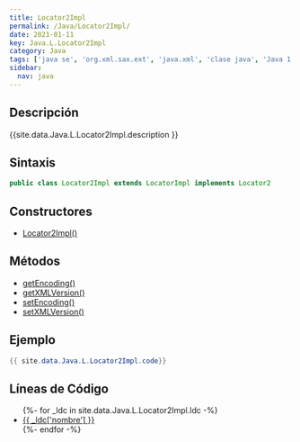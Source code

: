 ```yaml
---
title: Locator2Impl
permalink: /Java/Locator2Impl/
date: 2021-01-11
key: Java.L.Locator2Impl
category: Java
tags: ['java se', 'org.xml.sax.ext', 'java.xml', 'clase java', 'Java 1.5', 'SAX 2.0']
sidebar: 
  nav: java
---
```


## Descripción
{{site.data.Java.L.Locator2Impl.description }}

## Sintaxis
~~~java
public class Locator2Impl extends LocatorImpl implements Locator2
~~~

## Constructores
* [Locator2Impl()](/Java/Locator2Impl/Locator2Impl/)

## Métodos
* [getEncoding()](/Java/Locator2Impl/getEncoding)
* [getXMLVersion()](/Java/Locator2Impl/getXMLVersion)
* [setEncoding()](/Java/Locator2Impl/setEncoding)
* [setXMLVersion()](/Java/Locator2Impl/setXMLVersion)

## Ejemplo
~~~java
{{ site.data.Java.L.Locator2Impl.code}}
~~~

## Líneas de Código
<ul>
{%- for _ldc in site.data.Java.L.Locator2Impl.ldc -%}
   <li>
       <a href="{{_ldc['url'] }}">{{ _ldc['nombre'] }}</a>
   </li>
{%- endfor -%}
</ul>
